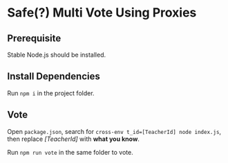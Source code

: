 # Safe(?) Multi Vote Using Proxies

## Prerequisite

Stable Node.js should be installed.

## Install Dependencies

Run `npm i` in the project folder.

## Vote

Open `package.json`, search for `cross-env t_id=[TeacherId] node index.js`, then replace *[TeacherId]* with **what you know**.

Run `npm run vote` in the same folder to vote.
